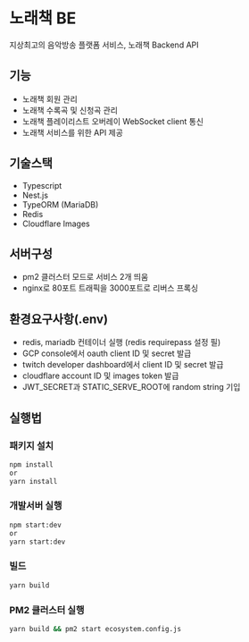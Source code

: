 # 노래책 BE

지상최고의 음악방송 플랫폼 서비스, 노래책 Backend API

## 기능

- 노래책 회원 관리
- 노래책 수록곡 및 신청곡 관리
- 노래책 플레이리스트 오버레이 WebSocket client 통신
- 노래책 서비스를 위한 API 제공

## 기술스택

- Typescript
- Nest.js
- TypeORM (MariaDB)
- Redis
- Cloudflare Images

## 서버구성

- pm2 클러스터 모드로 서비스 2개 띄움
- nginx로 80포트 트래픽을 3000포트로 리버스 프록싱

## 환경요구사항(.env)

- redis, mariadb 컨테이너 실행 (redis requirepass 설정 필)
- GCP console에서 oauth client ID 및 secret 발급
- twitch developer dashboard에서 client ID 및 secret 발급
- cloudflare account ID 및 images token 발급
- JWT_SECRET과 STATIC_SERVE_ROOT에 random string 기입

## 실행법

### 패키지 설치

```sh
npm install
or
yarn install
```

### 개발서버 실행

```sh
npm start:dev
or
yarn start:dev
```

### 빌드

```sh
yarn build
```

### PM2 클러스터 실행

```sh
yarn build && pm2 start ecosystem.config.js
```
